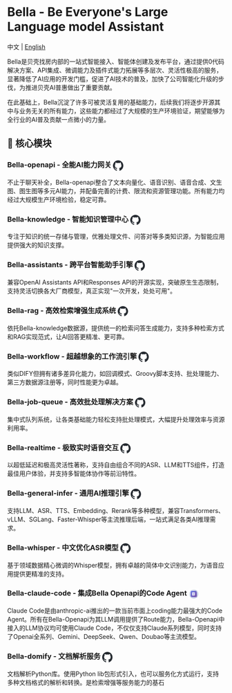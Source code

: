 # Bella - Be Everyone's Large Language model Assistant

中文 | [English](./README_en.md)

Bella是贝壳找房内部的一站式智能接入、智能体创建及发布平台，通过提供0代码解决方案、API集成、微调能力及插件式能力拓展等多层次、灵活性极高的服务，显著降低了AI应用的开发门槛，促进了AI技术的普及，加快了公司智能化升级的步伐，为推进贝壳AI普惠做出了重要贡献。

在此基础上，Bella沉淀了许多可被灵活复用的基础能力，后续我们将逐步开源其中与业务无关的所有能力，这些能力都经过了大规模的生产环境验证，期望能够为全行业的AI普及贡献一点微小的力量。

## 💎 核心模块
### Bella-openapi - 全能AI能力网关 <a href="https://github.com/LianjiaTech/bella-openapi"><img style="width: 24px; height: auto; vertical-align: middle;" src="./static/img/github/github-mark.svg" alt="GitHub" /></a>
不止于聊天补全，Bella-openapi整合了文本向量化、语音识别、语音合成、文生图、图生图等多元AI能力，并配备完善的计费、限流和资源管理功能。所有能力均经过大规模生产环境检验，稳定可靠。

### Bella-knowledge - 智能知识管理中心 <a href="https://github.com/LianjiaTech/bella-knowledge"><img style="width: 24px; height: auto; vertical-align: middle;" src="./static/img/github/github-mark.svg" alt="GitHub" /></a>
专注于知识的统一存储与管理，优雅处理文件、问答对等多类知识源，为智能应用提供强大的知识支撑。

### Bella-assistants - 跨平台智能助手引擎 <a href="https://github.com/LianjiaTech/bella-assistants"><img style="width: 24px; height: auto; vertical-align: middle;" src="./static/img/github/github-mark.svg" alt="GitHub" /></a>
兼容OpenAI Assistants API和Responses API的开源实现，突破原生生态限制，支持灵活切换各大厂商模型，真正实现"一次开发，处处可用"。

### Bella-rag - 高效检索增强生成系统 <a href="https://github.com/LianjiaTech/bella-rag"><img style="width: 24px; height: auto; vertical-align: middle;" src="./static/img/github/github-mark.svg" alt="GitHub" /></a>
依托Bella-knowledge数据源，提供统一的检索问答生成能力，支持多种检索方式和RAG实现范式，让AI回答更精准、更可靠。

### Bella-workflow - 超越想象的工作流引擎 <a href="https://github.com/LianjiaTech/bella-workflow"><img style="width: 24px; height: auto; vertical-align: middle;" src="./static/img/github/github-mark.svg" alt="GitHub" /></a>
类似DIFY但拥有诸多差异化能力，如回调模式、Groovy脚本支持、批处理能力、第三方数据源注册等，同时性能更为卓越。

### Bella-job-queue - 高效批处理解决方案 <a href="https://github.com/LianjiaTech/bella-job-queue"><img style="width: 24px; height: auto; vertical-align: middle;" src="./static/img/github/github-mark.svg" alt="GitHub" /></a>
集中式队列系统，让各类基础能力轻松支持批处理模式，大幅提升处理效率与资源利用率。

### Bella-realtime - 极致实时语音交互 <a href="https://github.com/LianjiaTech/bella-realtime"><img style="width: 24px; height: auto; vertical-align: middle;" src="./static/img/github/github-mark.svg" alt="GitHub" /></a>
以超低延迟和极高灵活性著称，支持自由组合不同的ASR、LLM和TTS组件，打造最佳用户体验，并支持多智能体协作等前沿特性。

### Bella-general-infer - 通用AI推理引擎 <a href="https://github.com/LianjiaTech/bella-general-infer"><img style="width: 24px; height: auto; vertical-align: middle;" src="./static/img/github/github-mark.svg" alt="GitHub" /></a>
支持LLM、ASR、TTS、Embedding、Rerank等多种模型，兼容Transformers、vLLM、SGLang、Faster-Whisper等主流推理后端，一站式满足各类AI推理需求。

### Bella-whisper - 中文优化ASR模型 <a href="https://github.com/LianjiaTech/bella-whisper"><img style="width: 24px; height: auto; vertical-align: middle;" src="./static/img/github/github-mark.svg" alt="GitHub" /></a>
基于领域数据精心微调的Whisper模型，拥有卓越的简体中文识别能力，为语音应用提供更精准的支持。

### Bella-claude-code - 集成Bella Openapi的Code Agent <a href="https://doc.bella.top/docs/claude-code/introduction"><img style="width: 24px; height: auto; vertical-align: middle;" src="./static/img/logo.svg" /></a>
Claude Code是由anthropic-ai推出的一款当前市面上coding能力最强大的Code Agent。所有在Bella-Openapi为其LLM调用提供了Route能力，Bella-Openapi中接入的LLM协议均可使用Claude Code，不仅仅支持Claude系列模型，同时支持了Openai全系列、Gemini、DeepSeek、Qwen、Doubao等主流模型。

### Bella-domify - 文档解析服务  <a href="https://github.com/LianjiaTech/bella-domify"><img style="width: 24px; height: auto; vertical-align: middle;" src="./static/img/github/github-mark.svg" alt="GitHub" /></a>
文档解析Python库。使用Python lib包形式引入，也可以服务化方式运行，支持多种文档格式的解析和转换。是检索增强等服务能力的基石
